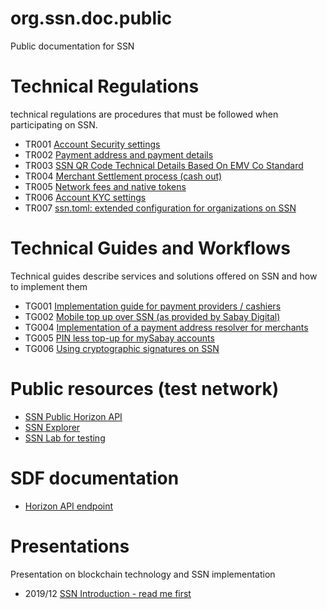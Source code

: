 # org.ssn.doc.public

Public documentation for SSN

# Technical Regulations

technical regulations are procedures that must be followed when participating on SSN.

* TR001 [Account Security settings](/tr/tr001.md)
* TR002 [Payment address and payment details](/tr/tr002.md)
* TR003 [SSN QR Code Technical Details Based On EMV Co Standard](/tr/tr003.md)
* TR004 [Merchant Settlement process (cash out)](/tr/tr004.md)
* TR005 [Network fees and native tokens](/tr/tr005.md)
* TR006 [Account KYC settings](/tr/tr006.md)
* TR007 [ssn.toml: extended configuration for organizations on SSN](/tr/tr007.md)

# Technical Guides and Workflows

Technical guides describe services and solutions offered on SSN and how to implement them

* TG001 [Implementation guide for payment providers / cashiers](/tg/tg001.md)
* TG002 [Mobile top up over SSN (as provided by Sabay Digital)](/tg/tg002.md)
* TG004 [Implementation of a payment address resolver for merchants](/tg/tg004.md)
* TG005 [PIN less top-up for mySabay accounts](/tg/tg005.md)
* TG006 [Using cryptographic signatures on SSN](/tg/tg006.md)

# Public resources (test network)

* [SSN Public Horizon API](https://api.testing.ssn.digital/)
* [SSN Explorer](https://explorer.master.ssn.digital/)
* [SSN Lab for testing](https://lab.testing.ssn.digital/)

# SDF documentation

* [Horizon API endpoint](https://www.stellar.org/developers/horizon/reference/index.html)

# Presentations 

Presentation on blockchain technology and SSN implementation

* 2019/12 [SSN Introduction - read me first](https://docs.google.com/presentation/d/1t_vDODv1UBwGbcw26KGjye3En04Pr7t48YxOb9dsuLc/present?usp=sharing)




